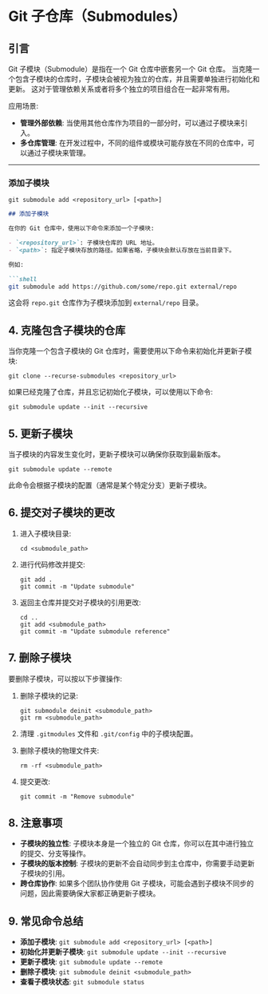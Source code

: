 # Git 子仓库（Submodules）

## 引言

Git 子模块（Submodule）是指在一个 Git 仓库中嵌套另一个 Git 仓库。
当克隆一个包含子模块的仓库时，子模块会被视为独立的仓库，并且需要单独进行初始化和更新。
这对于管理依赖关系或者将多个独立的项目组合在一起非常有用。


应用场景:

- **管理外部依赖**: 当使用其他仓库作为项目的一部分时，可以通过子模块来引入。
- **多仓库管理**: 在开发过程中，不同的组件或模块可能存放在不同的仓库中，可以通过子模块来管理。

---
### 添加子模块 


```shell
git submodule add <repository_url> [<path>]
```

```markdown
## 添加子模块

在你的 Git 仓库中，使用以下命令来添加一个子模块: 

- `<repository_url>`: 子模块仓库的 URL 地址。
- `<path>`: 指定子模块存放的路径。如果省略，子模块会默认存放在当前目录下。

例如: 

```shell
git submodule add https://github.com/some/repo.git external/repo
```

这会将 `repo.git` 仓库作为子模块添加到 `external/repo` 目录。

## 4. 克隆包含子模块的仓库

当你克隆一个包含子模块的 Git 仓库时，需要使用以下命令来初始化并更新子模块: 

```shell
git clone --recurse-submodules <repository_url>
```

如果已经克隆了仓库，并且忘记初始化子模块，可以使用以下命令: 

```shell
git submodule update --init --recursive
```

## 5. 更新子模块

当子模块的内容发生变化时，更新子模块可以确保你获取到最新版本。

```shell
git submodule update --remote
```

此命令会根据子模块的配置（通常是某个特定分支）更新子模块。

## 6. 提交对子模块的更改

1. 进入子模块目录: 

   ```shell
   cd <submodule_path>
   ```

2. 进行代码修改并提交: 

   ```shell
   git add .
   git commit -m "Update submodule"
   ```

3. 返回主仓库并提交对子模块的引用更改: 

   ```shell
   cd ..
   git add <submodule_path>
   git commit -m "Update submodule reference"
   ```

## 7. 删除子模块

要删除子模块，可以按以下步骤操作: 

1. 删除子模块的记录: 

   ```shell
   git submodule deinit <submodule_path>
   git rm <submodule_path>
   ```

2. 清理 `.gitmodules` 文件和 `.git/config` 中的子模块配置。

3. 删除子模块的物理文件夹: 

   ```shell
   rm -rf <submodule_path>
   ```

4. 提交更改: 

   ```shell
   git commit -m "Remove submodule"
   ```

## 8. 注意事项

- **子模块的独立性**: 子模块本身是一个独立的 Git 仓库，你可以在其中进行独立的提交、分支等操作。
- **子模块的版本控制**: 子模块的更新不会自动同步到主仓库中，你需要手动更新子模块的引用。
- **跨仓库协作**: 如果多个团队协作使用 Git 子模块，可能会遇到子模块不同步的问题，因此需要确保大家都正确更新子模块。

## 9. 常见命令总结

- **添加子模块**: `git submodule add <repository_url> [<path>]`
- **初始化并更新子模块**: `git submodule update --init --recursive`
- **更新子模块**: `git submodule update --remote`
- **删除子模块**: `git submodule deinit <submodule_path>`
- **查看子模块状态**: `git submodule status`

